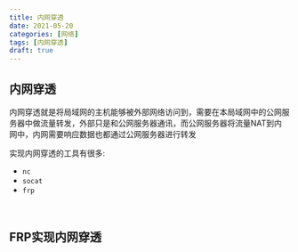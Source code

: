 ```yaml
---
title: 内网穿透
date: 2021-05-20
categories: [网络]
tags: [内网穿透]
draft: true
---
```


## 内网穿透

内网穿透就是将局域网的主机能够被外部网络访问到，需要在本局域网中的公网服务器中做流量转发，外部只是和公网服务器通讯，而公网服务器将流量NAT到内网中，内网需要响应数据也都通过公网服务器进行转发

实现内网穿透的工具有很多:

- `nc`
- `socat`
- `frp`

​    

## FRP实现内网穿透

